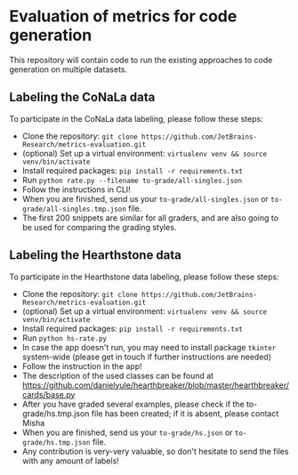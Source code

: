 # Evaluation of metrics for code generation
This repository will contain code to run the existing approaches to code generation on multiple datasets.

## Labeling the CoNaLa data
To participate in the CoNaLa data labeling, please follow these steps:
* Clone the repository: `git clone https://github.com/JetBrains-Research/metrics-evaluation.git`
* (optional) Set up a virtual environment: `virtualenv venv && source venv/bin/activate` 
* Install required packages: `pip install -r requirements.txt`
* Run `python rate.py --filename to-grade/all-singles.json`
* Follow the instructions in CLI!
* When you are finished, send us your `to-grade/all-singles.json` or `to-grade/all-singles.tmp.json` file.
* The first 200 snippets are similar for all graders, and are also going to be used for comparing the grading styles. 

## Labeling the Hearthstone data
To participate in the Hearthstone data labeling, please follow these steps:
* Clone the repository: `git clone https://github.com/JetBrains-Research/metrics-evaluation.git`
* (optional) Set up a virtual environment: `virtualenv venv && source venv/bin/activate`
* Install required packages: `pip install -r requirements.txt`
* Run `python hs-rate.py`
* In case the app doesn't run, you may need to install package `tkinter` system-wide (please get in touch if further instructions are needed)
* Follow the instruction in the app!
* The description of the used classes can be found at https://github.com/danielyule/hearthbreaker/blob/master/hearthbreaker/cards/base.py
* After you have graded several examples, please check if the to-grade/hs.tmp.json file has been created; if it is absent, please contact Misha
* When you are finished, send us your `to-grade/hs.json` or `to-grade/hs.tmp.json` file.
* Any contribution is very-very valuable, so don't hesitate to send the files with any amount of labels!


